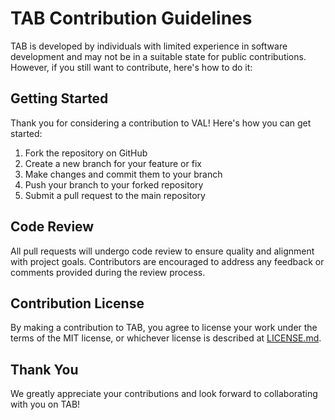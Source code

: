 # TAB Contribution Guidelines

TAB is developed by individuals with limited experience in software development and may not be in a suitable state for public contributions. However, if you still want to contribute, here's how to do it:

## Getting Started
Thank you for considering a contribution to VAL! Here's how you can get started:

1. Fork the repository on GitHub
2. Create a new branch for your feature or fix
3. Make changes and commit them to your branch
4. Push your branch to your forked repository
5. Submit a pull request to the main repository

## Code Review
All pull requests will undergo code review to ensure quality and alignment with project goals. Contributors are encouraged to address any feedback or comments provided during the review process.

## Contribution License
By making a contribution to TAB, you agree to license your work under the terms of the MIT license, or whichever license is described at [LICENSE.md](../../LICENSE.md).

## Thank You
We greatly appreciate your contributions and look forward to collaborating with you on TAB!
